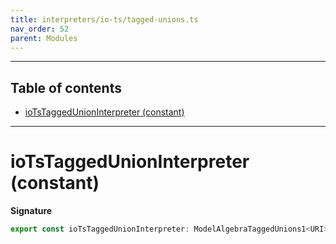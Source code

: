```yaml
---
title: interpreters/io-ts/tagged-unions.ts
nav_order: 52
parent: Modules
---
```


---

<h2 class="text-delta">Table of contents</h2>

- [ioTsTaggedUnionInterpreter (constant)](#iotstaggedunioninterpreter-constant)

---

# ioTsTaggedUnionInterpreter (constant)

**Signature**

```ts
export const ioTsTaggedUnionInterpreter: ModelAlgebraTaggedUnions1<URI> = ...
```
